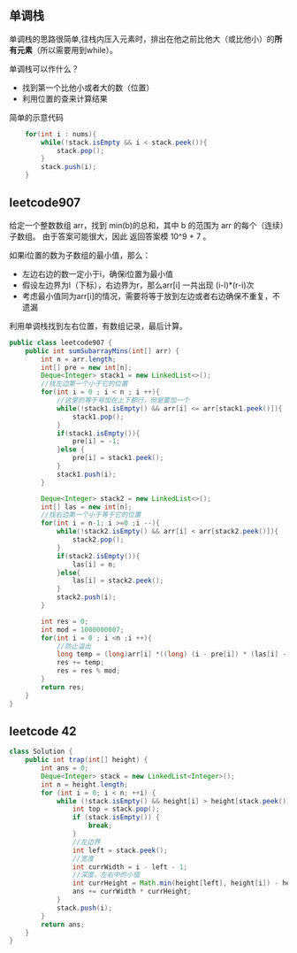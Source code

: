 ## 单调栈
单调栈的思路很简单,往栈内压入元素时，排出在他之前比他大（或比他小）的**所有元素**（所以需要用到while）。

单调栈可以作什么？
* 找到第一个比他小或者大的数（位置）
* 利用位置的查来计算结果

简单的示意代码
```java
    for(int i : nums){
        while(!stack.isEmpty && i < stack.peek()){
            stack.pop();
        }
        stack.push(i);
    }
```

## leetcode907

给定一个整数数组 arr，找到 min(b)的总和，其中 b 的范围为 arr 的每个（连续）子数组。
由于答案可能很大，因此 返回答案模 10^9 + 7 。

如果i位置的数为子数组的最小值，那么：
* 左边右边的数一定小于i，确保i位置为最小值
* 假设左边界为l（下标），右边界为r，那么arr[i] 一共出现 (i-l)*(r-i)次
* 考虑最小值同为arr[i]的情况，需要将等于放到左边或者右边确保不重复，不遗漏

利用单调栈找到左右位置，有数组记录，最后计算。

```java
public class leetcode907 {
    public int sumSubarrayMins(int[] arr) {
        int n = arr.length;
        int[] pre = new int[n];
        Deque<Integer> stack1 = new LinkedList<>();
        //找左边第一个小于它的位置
        for(int i = 0 ; i < n ; i ++){
            //这里的等于号加在上下都行，但是要加一个
            while(!stack1.isEmpty() && arr[i] <= arr[stack1.peek()]){
                stack1.pop();
            }
            if(stack1.isEmpty()){
                pre[i] = -1;
            }else {
                pre[i] = stack1.peek();
            }
            stack1.push(i);
        }

        Deque<Integer> stack2 = new LinkedList<>();
        int[] las = new int[n];
        //找右边第一个小于等于它的位置
        for(int i = n-1; i >=0 ;i --){
            while(!stack2.isEmpty() && arr[i] < arr[stack2.peek()]){
                stack2.pop();
            }
            if(stack2.isEmpty()){
                las[i] = n;
            }else{
                las[i] = stack2.peek();
            }
            stack2.push(i);
        }

        int res = 0;
        int mod = 1000000007;
        for(int i = 0 ; i <n ;i ++){
            //防止溢出
            long temp = (long)arr[i] *((long) (i - pre[i]) * (las[i] - i) % mod) % mod;
            res += temp;
            res = res % mod;
        }
        return res;
    }
}
```

## leetcode 42

```java
class Solution {
    public int trap(int[] height) {
        int ans = 0;
        Deque<Integer> stack = new LinkedList<Integer>();
        int n = height.length;
        for (int i = 0; i < n; ++i) {
            while (!stack.isEmpty() && height[i] > height[stack.peek()]) {
                int top = stack.pop();
                if (stack.isEmpty()) {
                    break;
                }
                //左边界
                int left = stack.peek();
                //宽度
                int currWidth = i - left - 1;
                //深度，左右中的小值
                int currHeight = Math.min(height[left], height[i]) - height[top];
                ans += currWidth * currHeight;
            }
            stack.push(i);
        }
        return ans;
    }
}

```